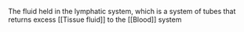 The fluid held in the lymphatic system, which is a system of tubes that returns excess [[Tissue fluid]] to the [[Blood]] system